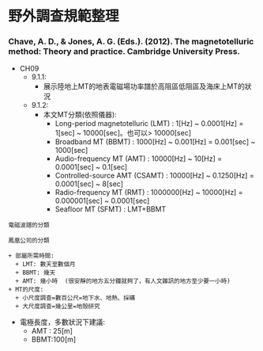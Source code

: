 # 野外調查規範整理

### Chave, A. D., & Jones, A. G. (Eds.). (2012). The magnetotelluric method: Theory and practice. Cambridge University Press.
+ CH09
  + 9.1.1:
    + 展示陸地上MT的地表電磁場功率譜於高阻區低阻區及海床上MT的狀況
  + 9.1.2:
    + 本文MT分類(依照儀器): 
      + Long-period magnetotelluric (LMT) : 1[Hz] ~ 0.0001[Hz] = 1[sec] ~ 10000[sec]。也可以> 10000[sec]
      + Broadband MT (BBMT) : 1000[Hz] ~ 0.001[Hz] = 0.001[sec] ~ 1000[sec]
      + Audio-frequency MT (AMT) : 10000[Hz] ~ 10[Hz] = 0.0001[sec] ~ 0.1[sec]
      + Controlled-source AMT (CSAMT) : 10000[Hz] ~ 0.1250[Hz] = 0.0001[sec] ~ 8[sec]
      + Radio-frequency MT (RMT) : 1000000[Hz] ~ 10000[Hz] = 0.000001[sec] ~ 0.0001[sec]
      + Seafloor MT (SFMT) : LMT+BBMT
```
電磁波譜的分類
```

```
鳳凰公司的分類
```

    + 部屬所需時間:
      + LMT: 數天至數個月
      + BBMT: 幾天
      + AMT: 幾小時  (很安靜的地方五分鐘就夠了，有人文雜訊的地方至少要一小時)
    + MT的尺度:
      + 小尺度調查=數百公尺=地下水、地熱、採礦
      + 大尺度調查=幾公里=地殼研究
 
+ 電極長度，多數狀況下建議:
  + AMT : 25[m]
  + BBMT:100[m]
